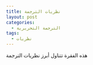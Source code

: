 ```yaml
---
title: نظريات الترجمة
layout: post
categories:
  - الترجمة التحريرية
tags:
  - نظريات
---
```


هذه الفقرة تتناول أبرز نظريات الترجمة